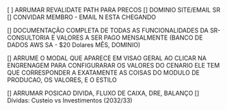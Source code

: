 [ ] ARRUMAR REVALIDATE PATH PARA PRECOS 
[] DOMINIO SITE/EMAIL SR
[] CONVIDAR MEMBRO - EMAIL N ESTA CHEGANDO

[] DOCUMENTAÇÃO COMPLETA DE TODAS AS FUNCIONALIDADES DA SR-CONSULTORIA E VALORES A SER PAGO MENSALMENTE (BANCO DE DADOS AWS SA - $20 Dolares MÊS, DOMINIO)


[] ARRUME O MODAL QUE APARECE EM VISAO GERAL AO CLICAR NA ENGRENAGEM PARA CONFIGURARAR OS VALORES DO CENARIO ELE TEM QUE CORRESPONDER A EXATAMENTE AS COISAS DO MODULO DE PRODUCAO, OS VALORES, E O ESTILO

[] ARRUMAR POSICAO DIVIDA, FLUXO DE CAIXA, DRE, BALANÇO
[] Dívidas: Custeio vs Investimentos (2032/33)